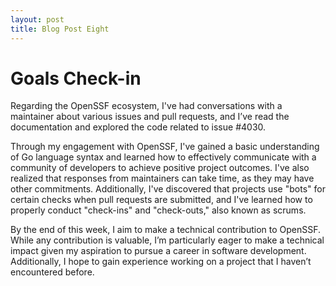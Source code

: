 ```yaml
---
layout: post
title: Blog Post Eight
---
```


# Goals Check-in

Regarding the OpenSSF ecosystem, I've had conversations with a maintainer about various issues and pull requests, and I’ve read 
the documentation and explored the code related to issue #4030.

Through my engagement with OpenSSF, I've gained a basic understanding of Go language syntax and learned how to effectively communicate 
with a community of developers to achieve positive project outcomes. I've also realized that responses from maintainers can take time, 
as they may have other commitments. Additionally, I've discovered that projects use "bots" for certain checks when pull requests are 
submitted, and I've learned how to properly conduct "check-ins" and "check-outs," also known as scrums.

By the end of this week, I aim to make a technical contribution to OpenSSF. While any contribution is valuable, I’m particularly eager to 
make a technical impact given my aspiration to pursue a career in software development. Additionally, I hope to gain experience working on 
a project that I haven’t encountered before.
